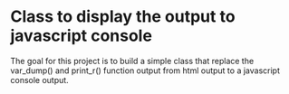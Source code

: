 # Class to display the output to javascript console

The goal for this project is to build a simple class that replace the var_dump() and print_r() function output from 
html output to a javascript console output.
